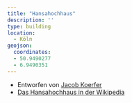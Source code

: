 ```yaml
---
title: "Hansahochhaus"
description: ''
type: building
location:
  - Köln
geojson:
  coordinates:
  - 50.9490277
  - 6.9490351
---
```


* Entworfen von [Jacob Koerfer](/tags/Jacob-Koerfer)
* [Das Hansahochhaus in der Wikipedia](https://de.wikipedia.org/wiki/Hansahochhaus)
